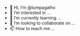 - 👋 Hi, I’m @tumpagalho
- 👀 I’m interested in ...
- 🌱 I’m currently learning ...
- 💞️ I’m looking to collaborate on ...
- 📫 How to reach me ...

<!---
tumpagalho/tumpagalho is a ✨ special ✨ repository because its `README.md` (this file) appears on your GitHub profile.
You can click the Preview link to take a look at your changes.
--->
